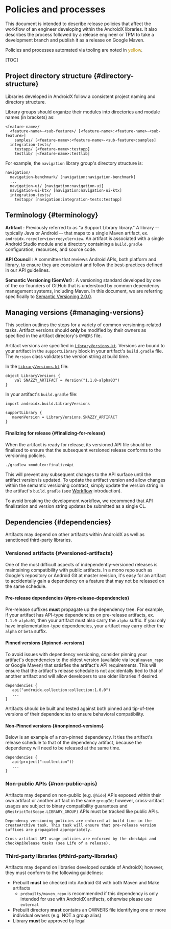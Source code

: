 # Policies and processes

This document is intended to describe release policies that affect the workflow
of an engineer developing within the AndroidX libraries. It also describes the
process followed by a release engineer or TPM to take a development branch and
publish it as a release on Google Maven.

Policies and processes automated via tooling are noted in
<span style="color:#bf9000;">yellow</span>.

[TOC]

## Project directory structure {#directory-structure}

Libraries developed in AndroidX follow a consistent project naming and directory
structure.

Library groups should organize their modules into directories and module names
(in brackets) as:

```
<feature-name>/
  <feature-name>-<sub-feature>/ [<feature-name>:<feature-name>-<sub-feature>]
    samples/ [<feature-name>:<feature-name>-<sub-feature>:samples]
  integration-tests/
    testapp/ [<feature-name>:testapp]
    testlib/ [<feature-name>:testlib]
```

For example, the `navigation` library group's directory structure is:

```
navigation/
  navigation-benchmark/ [navigation:navigation-benchmark]
  ...
  navigation-ui/ [navigation:navigation-ui]
  navigation-ui-ktx/ [navigation:navigation-ui-ktx]
  integration-tests/
    testapp/ [navigation:integration-tests:testapp]
```

## Terminology {#terminology}

**Artifact**
:   Previously referred to as "a Support Library library." A library --
    typically Java or Android -- that maps to a single Maven artifact, ex.
    `androidx.recyclerview:recyclerview`. An artifact is associated with a
    single Android Studio module and a directory containing a `build.gradle`
    configuration, resources, and source code.

**API Council**
:   A committee that reviews Android APIs, both platform and library, to ensure
    they are consistent and follow the best-practices defined in our API
    guidelines.

**Semantic Versioning (SemVer)**
:   A versioning standard developed by one of the co-founders of GitHub that is
    understood by common dependency management systems, including Maven. In this
    document, we are referring specifically to
    [Semantic Versioning 2.0.0](https://semver.org/spec/v2.0.0.html).

## Managing versions {#managing-versions}

This section outlines the steps for a variety of common versioning-related
tasks. Artifact versions should **only** be modified by their owners as
specified in the artifact directory's `OWNERS` file.

Artifact versions are specified in
[`LibraryVersions.kt`](https://cs.android.com/androidx/platform/frameworks/support/+/androidx-main:buildSrc/src/main/kotlin/androidx/build/LibraryVersions.kt).
Versions are bound to your artifact in the `supportLibrary` block in your
artifact's `build.gradle` file. The `Version` class validates the version string
at build time.

In the
[`LibraryVersions.kt`](https://cs.android.com/androidx/platform/frameworks/support/+/androidx-main:buildSrc/src/main/kotlin/androidx/build/LibraryVersions.kt)
file:

```
object LibraryVersions {
    val SNAZZY_ARTIFACT = Version("1.1.0-alpha03")
}
```

In your artifact's `build.gradle` file:

```
import androidx.build.LibraryVersions

supportLibrary {
   mavenVersion = LibraryVersions.SNAZZY_ARTIFACT
}
```

#### Finalizing for release {#finalizing-for-release}

When the artifact is ready for release, its versioned API file should be
finalized to ensure that the subsequent versioned release conforms to the
versioning policies.

```
./gradlew <module>:finalizeApi
```

This will prevent any subsequent changes to the API surface until the artifact
version is updated. To update the artifact version and allow changes within the
semantic versioning contract, simply update the version string in the artifact's
`build.gradle` (see [Workflow](#workflow) introduction).

To avoid breaking the development workflow, we recommend that API finalization
and version string updates be submitted as a single CL.

## Dependencies {#dependencies}

Artifacts may depend on other artifacts within AndroidX as well as sanctioned
third-party libraries.

### Versioned artifacts {#versioned-artifacts}

One of the most difficult aspects of independently-versioned releases is
maintaining compatibility with public artifacts. In a mono repo such as Google's
repository or Android Git at master revision, it's easy for an artifact to
accidentally gain a dependency on a feature that may not be released on the same
schedule.

#### Pre-release dependencies {#pre-release-dependencies}

Pre-release suffixes **must** propagate up the dependency tree. For example, if
your artifact has API-type dependencies on pre-release artifacts, ex.
`1.1.0-alpha01`, then your artifact must also carry the `alpha` suffix. If you
only have implementation-type dependencies, your artifact may carry either the
`alpha` or `beta` suffix.

#### Pinned versions {#pinned-versions}

To avoid issues with dependency versioning, consider pinning your artifact's
dependencies to the oldest version (available via local `maven_repo` or Google
Maven) that satisfies the artifact's API requirements. This will ensure that the
artifact's release schedule is not accidentally tied to that of another artifact
and will allow developers to use older libraries if desired.

```
dependencies {
   api("androidx.collection:collection:1.0.0")
   ...
}
```

Artifacts should be built and tested against both pinned and tip-of-tree
versions of their dependencies to ensure behavioral compatibility.

#### Non-Pinned versions {#nonpinned-versions}

Below is an example of a non-pinned dependency. It ties the artifact's release
schedule to that of the dependency artifact, because the dependency will need to
be released at the same time.

```
dependencies {
   api(project(":collection"))
   ...
}
```

### Non-public APIs {#non-public-apis}

Artifacts may depend on non-public (e.g. `@hide`) APIs exposed within their own
artifact or another artifact in the same `groupId`; however, cross-artifact
usages are subject to binary compatibility guarantees and
`@RestrictTo(Scope.LIBRARY_GROUP)` APIs must be tracked like public APIs.

```
Dependency versioning policies are enforced at build time in the createArchive task. This task will ensure that pre-release version suffixes are propagated appropriately.

Cross-artifact API usage policies are enforced by the checkApi and checkApiRelease tasks (see Life of a release).
```

### Third-party libraries {#third-party-libraries}

Artifacts may depend on libraries developed outside of AndroidX; however, they
must conform to the following guidelines:

*   Prebuilt **must** be checked into Android Git with both Maven and Make
    artifacts
    *   `prebuilts/maven_repo` is recommended if this dependency is only
        intended for use with AndroidX artifacts, otherwise please use
        `external`
*   Prebuilt directory **must** contains an OWNERS file identifying one or more
    individual owners (e.g. NOT a group alias)
*   Library **must** be approved by legal
